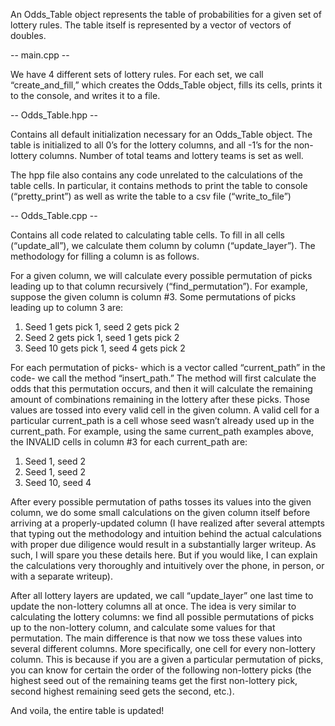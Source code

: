 An Odds_Table object represents the table of probabilities for a given set of lottery rules. The table itself is represented by a vector of vectors of doubles.

-- main.cpp --

We have 4 different sets of lottery rules. For each set, we call “create_and_fill,” which creates the Odds_Table object, fills its cells, prints it to the console, and writes it to a file.

-- Odds_Table.hpp --

Contains all default initialization necessary for an Odds_Table object. The table is initialized to all 0’s for the lottery columns, and all -1’s for the non-lottery columns. Number of total teams and lottery teams is set as well.

The hpp file also contains any code unrelated to the calculations of the table cells. In particular, it contains methods to print the table to console (“pretty_print”) as well as write the table to a csv file (“write_to_file”)

-- Odds_Table.cpp --

Contains all code related to calculating table cells. To fill in all cells (“update_all”), we calculate them column by column (“update_layer”). The methodology for filling a column is as follows.

For a given column, we will calculate every possible permutation of picks leading up to that column recursively (“find_permutation”). For example, suppose the given column is column #3. Some permutations of picks leading up to column 3 are:

1. Seed 1 gets pick 1, seed 2 gets pick 2
2. Seed 2 gets pick 1, seed 1 gets pick 2
3. Seed 10 gets pick 1, seed 4 gets pick 2

For each permutation of picks- which is a vector called “current_path” in the code- we call the method “insert_path.” The method will first calculate the odds that this permutation occurs, and then it will calculate the remaining amount of combinations remaining in the lottery after these picks. Those values are tossed into every valid cell in the given column. A valid cell for a particular current_path is a cell whose seed wasn’t already used up in the current_path. For example, using the same current_path examples above, the INVALID cells in column #3 for each current_path are:

1. Seed 1, seed 2
2. Seed 1, seed 2
3. Seed 10, seed 4

After every possible permutation of paths tosses its values into the given column, we do some small calculations on the given column itself before arriving at a properly-updated column (I have realized after several attempts that typing out the methodology and intuition behind the actual calculations with proper due diligence would result in a substantially larger writeup. As such, I will spare you these details here. But if you would like, I can explain the calculations very thoroughly and intuitively over the phone, in person, or with a separate writeup). 

After all lottery layers are updated, we call “update_layer” one last time to update the non-lottery columns all at once. The idea is very similar to calculating the lottery columns: we find all possible permutations of picks up to the non-lottery column, and calculate some values for that permutation. The main difference is that now we toss these values into several different columns. More specifically, one cell for every non-lottery column. This is because if you are a given a particular permutation of picks, you can know for certain the order of the following non-lottery picks (the highest seed out of the remaining teams get the first non-lottery pick, second highest remaining seed gets the second, etc.).

And voila, the entire table is updated!
